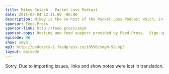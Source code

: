 ```yaml
---
title: Mikey Reiach - Packet Loss Podcast
date: 2015-08-04 12:11:00 -06:00
description: Mikey is the co-host of the Packet Loss Podcast which, in their own words, is the most racial diverse podcast on the internet. We talk about bringing your non-podcast friends into this weird world of podcasting and also what makes a listener want to engage with a podcast or podcast network&rsquo;s shows.
sponsor: Feed.Press
sponsor-link: http://feed.press/smym
sponsor-copy: Hosting and feed support provided by Feed.Press.  Sign-up today and try FeedPress on a 14 day trial (no contracts or commitments). Use promo code "smym" during checkout to get 10% off your first year.
episode: 96
show: smym
mp3: http://podcasts-1.feedpress.co/10590/smym-96.mp3
layout: episode
---
```


Sorry. Due to importing issues, links and show notes were lost in translation.
